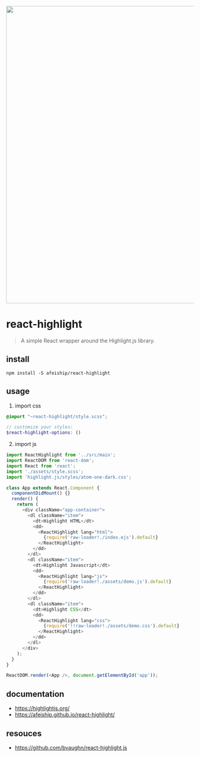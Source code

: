 <p align="center">
  <a href="https://afeiship.github.io/react-highlight/">
    <img width="800" src="https://tva1.sinaimg.cn/large/006y8mN6gy1g796rcu6wlj30rs07ymy7.jpg">
  </a>
</p>

# react-highlight
> A simple React wrapper around the Highlight.js library.

## install
```shell
npm install -S afeiship/react-highlight
```

## usage
1. import css
  ```scss
  @import "~react-highlight/style.scss";

  // customize your styles:
  $react-highlight-options: ()
  ```
2. import js
  ```js
  import ReactHighlight from '../src/main';
  import ReactDOM from 'react-dom';
  import React from 'react';
  import './assets/style.scss';
  import 'highlight.js/styles/atom-one-dark.css';

  class App extends React.Component {
    componentDidMount() {}
    render() {
      return (
        <div className="app-container">
          <dl className="item">
            <dt>Highlight HTML</dt>
            <dd>
              <ReactHighlight lang="html">
                {require('raw-loader!./index.ejs').default}
              </ReactHighlight>
            </dd>
          </dl>
          <dl className="item">
            <dt>Highlight Javascript</dt>
            <dd>
              <ReactHighlight lang="js">
                {require('raw-loader!./assets/demo.js').default}
              </ReactHighlight>
            </dd>
          </dl>
          <dl className="item">
            <dt>Highlight CSS</dt>
            <dd>
              <ReactHighlight lang="css">
                {require('!!raw-loader!./assets/demo.css').default}
              </ReactHighlight>
            </dd>
          </dl>
        </div>
      );
    }
  }

  ReactDOM.render(<App />, document.getElementById('app'));
  ```

## documentation
- https://highlightjs.org/
- https://afeiship.github.io/react-highlight/

## resouces
- https://github.com/bvaughn/react-highlight.js
